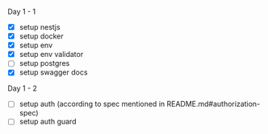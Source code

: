 Day 1 - 1

- [x] setup nestjs
- [x] setup docker
- [x] setup env
- [x] setup env validator
- [ ] setup postgres
- [x] setup swagger docs

Day 1 - 2

- [ ] setup auth (according to spec mentioned in README.md#authorization-spec)
- [ ] setup auth guard
